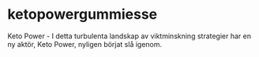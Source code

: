 # ketopowergummiesse
Keto Power - I detta turbulenta landskap av viktminskning strategier har en ny aktör, Keto Power, nyligen börjat slå igenom. 
